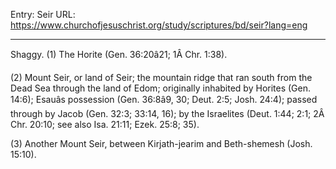 Entry: Seir
URL: https://www.churchofjesuschrist.org/study/scriptures/bd/seir?lang=eng

---

Shaggy. (1) The Horite (Gen. 36:20â21; 1Â Chr. 1:38).

(2) Mount Seir, or land of Seir; the mountain ridge that ran south from the Dead Sea through the land of Edom; originally inhabited by Horites (Gen. 14:6); Esauâs possession (Gen. 36:8â9, 30; Deut. 2:5; Josh. 24:4); passed through by Jacob (Gen. 32:3; 33:14, 16); by the Israelites (Deut. 1:44; 2:1; 2Â Chr. 20:10; see also Isa. 21:11; Ezek. 25:8; 35).

(3) Another Mount Seir, between Kirjath-jearim and Beth-shemesh (Josh. 15:10).
